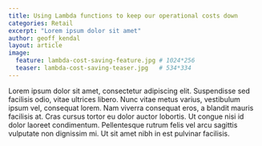 ```yaml
---
title: Using Lambda functions to keep our operational costs down
categories: Retail
excerpt: "Lorem ipsum dolor sit amet"
author: geoff_kendal
layout: article
image: 
  feature: lambda-cost-saving-feature.jpg # 1024*256
  teaser: lambda-cost-saving-teaser.jpg   # 534*334
---
```


Lorem ipsum dolor sit amet, consectetur adipiscing elit. Suspendisse sed facilisis odio, vitae ultrices libero. Nunc vitae metus varius, vestibulum ipsum vel, consequat lorem. Nam viverra consequat eros, a blandit mauris facilisis at. Cras cursus tortor eu dolor auctor lobortis. Ut congue nisi id dolor laoreet condimentum. Pellentesque rutrum felis vel arcu sagittis vulputate non dignissim mi. Ut sit amet nibh in est pulvinar facilisis.
